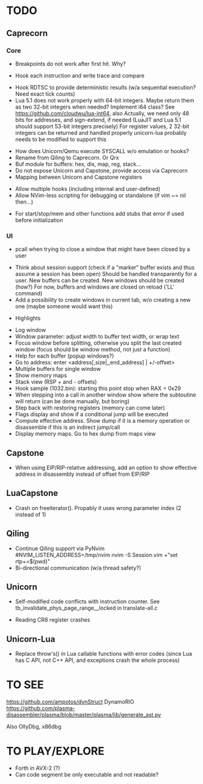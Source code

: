# TODO

## Caprecorn

### Core

- Breakpoints do not work after first hit. Why?
+ Hook each instruction and write trace and compare
- Hook RDTSC to provide deterministic results (w/a sequential execution? Need exact tick counts)
- Lua 5.1 does not work properly with 64-bit integers. Maybe return them as two 32-bit integers when needed? Implement i64 class?
  See https://github.com/cloudwu/lua-int64, also 
  Actually, we need only 48 bits for addresses, and sign-extend, if needed (LuaJIT and Lua 5.1 should support 53-bit integers precisely)
  For register values, 2 32-bit integers can be returned and handled properly
  unicorn-lua probably needs to be modified to support this
+ How does Unicorn/Qemu execute SYSCALL w/o emulation or hooks? 
+ Rename from Qiling to Caprecorn. Or Qrx
+ Buf module for buffers: hex, dis, map, reg, stack...
+ Do not expose Unicorn and Capstone, provide access via Caprecorn
+ Mapping between Unicorn and Capstone registers
- Allow multiple hooks (including internal and user-defined)
- Allow NVim-less scripting for debugging or standalone (if vim ~= nil then...)
+ For start/stop/mem and other functions add stubs that error if used before initialization

### UI

+ pcall when trying to close a window that might have been closed by a user
* Think about session support (check if a "marker" buffer exists and thus assume a session has been open)
  Should be handled transparently for a user. New buffers can be created. New windows should be created (how?)
  For now, buffers and windows are closed on reload ('LL' command)
* Add a possibility to create windows in current tab, w/o creating a new one (maybe someone would want this)
+ Highlights
- Log window
- Window parameter: adjust width to buffer text width, or wrap text
- Focus window before splitting, otherwise you split the last created window (focus should be window method, not just a function)
- Help for each buffer (popup windows?)
- Go to address: enter <address[,size|,,end_address] | +/-offset>  
- Multiple buffers for single window
- Show memory maps
- Stack view (RSP + and - offsets)
- Hook sample (1032.bin): starting this point stop when RAX = 0x29
- When stepping into a call in another window show where the subtoutine will return (can be done manually, but boring)
- Step back with restoring registers (memory can come later)
- Flags display and show if a conditional jump will be executed
- Compute effective address. Show dump if it is a memory operation or disassemble if this is an indirect jump/call 
- Display memory maps. Go to hex dump from maps view

## Capstone

- When using EIP/RIP-relative addressing, add an option to show effective address in disassembly instead of offset from EIP/RIP

## LuaCapstone

- Crash on freeiterator(). Propably it uses wrong parameter index (2 instead of 1)

## Qiling

- Continue Qiling support via PyNvim
  #NVIM_LISTEN_ADDRESS=/tmp/nvim nvim -S Session.vim +"set rtp+=$(pwd)"
- Bi-directional communication (w/a thread safety?)

## Unicorn

+ Self-modified code conflicts with instruction counter. See tb_invalidate_phys_page_range__locked in translate-all.c
- Reading CR8 register crashes

## Unicorn-Lua

* Replace throw's() in Lua callable functions with error codes 
  (since Lua has C API, not C++ API, and exceptions crash the whole process)

# TO SEE

https://github.com/ampotos/dynStruct
DynamoRIO
https://github.com/plasma-disassembler/plasma/blob/master/plasma/lib/generate_ast.py

Also OllyDbg, x86dbg 

# TO PLAY/EXPLORE

- Forth in AVX-2 (?)
- Can code segment be only executable and not readable?

